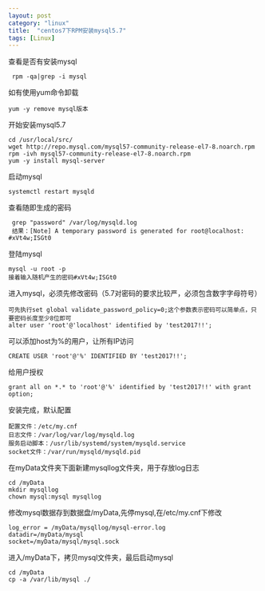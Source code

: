 ```yaml
---
layout: post
category: "linux"
title:  "centos7下RPM安装mysql5.7"
tags: [Linux]
---
```


查看是否有安装mysql  

	 rpm -qa|grep -i mysql

如有使用yum命令卸载  

 	yum -y remove mysql版本


<!-- more -->

开始安装mysql5.7  

	cd /usr/local/src/
	wget http://repo.mysql.com/mysql57-community-release-el7-8.noarch.rpm 
	rpm -ivh mysql57-community-release-el7-8.noarch.rpm 
	yum -y install mysql-server 

启动mysql  

	systemctl restart mysqld

查看随即生成的密码  

	 grep "password" /var/log/mysqld.log    
	 结果：[Note] A temporary password is generated for root@localhost: #xVt4w;ISGt0

登陆mysql

	mysql -u root -p 
    接着输入随机产生的密码#xVt4w;ISGt0

进入mysql，必须先修改密码（5.7对密码的要求比较严，必须包含数字字母符号）  

	可先执行set global validate_password_policy=0;这个参数表示密码可以简单点，只要密码长度至少8位即可
	alter user 'root'@'localhost' identified by 'test2017!!';

可以添加host为%的用户，让所有IP访问  

	CREATE USER 'root'@'%' IDENTIFIED BY 'test2017!!';

给用户授权  

	grant all on *.* to 'root'@'%' identified by 'test2017!!' with grant option;

安装完成，默认配置  

	配置文件：/etc/my.cnf 
	日志文件：/var/log/var/log/mysqld.log 
	服务启动脚本：/usr/lib/systemd/system/mysqld.service 
	socket文件：/var/run/mysqld/mysqld.pid

在myData文件夹下面新建mysqllog文件夹，用于存放log日志  

	cd /myData
	mkdir mysqllog
	chown mysql:mysql mysqllog

修改mysql数据存到数据盘/myData,先停mysql,在/etc/my.cnf下修改  

	log_error = /myData/mysqllog/mysql-error.log
	datadir=/myData/mysql
	socket=/myData/mysql/mysql.sock

进入/myData下，拷贝mysql文件夹，最后启动mysql  

	cd /myData
	cp -a /var/lib/mysql ./